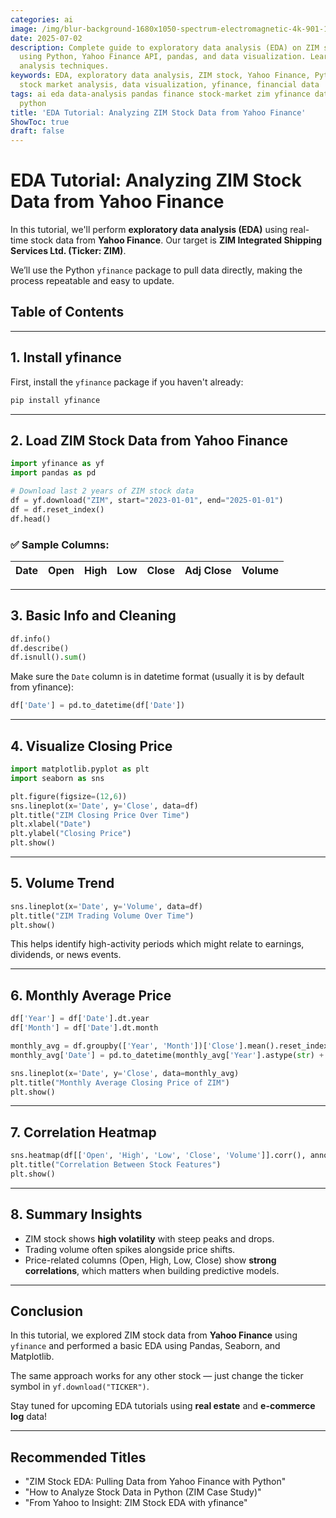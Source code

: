 ```yaml
---
categories: ai
image: /img/blur-background-1680x1050-spectrum-electromagnetic-4k-901-1.jpg
date: 2025-07-02
description: Complete guide to exploratory data analysis (EDA) on ZIM shipping stock
  using Python, Yahoo Finance API, pandas, and data visualization. Learn stock market
  analysis techniques.
keywords: EDA, exploratory data analysis, ZIM stock, Yahoo Finance, Python, pandas,
  stock market analysis, data visualization, yfinance, financial data
tags: ai eda data-analysis pandas finance stock-market zim yfinance datavisualization
  python
title: 'EDA Tutorial: Analyzing ZIM Stock Data from Yahoo Finance'
ShowToc: true
draft: false
---
```

# EDA Tutorial: Analyzing ZIM Stock Data from Yahoo Finance

In this tutorial, we'll perform **exploratory data analysis (EDA)** using real-time stock data from **Yahoo Finance**. Our target is **ZIM Integrated Shipping Services Ltd. (Ticker: ZIM)**.

We’ll use the Python `yfinance` package to pull data directly, making the process repeatable and easy to update.

## Table of Contents
---
## 1. Install yfinance

First, install the `yfinance` package if you haven't already:

```bash
pip install yfinance
````

---

## 2. Load ZIM Stock Data from Yahoo Finance

```python
import yfinance as yf
import pandas as pd

# Download last 2 years of ZIM stock data
df = yf.download("ZIM", start="2023-01-01", end="2025-01-01")
df = df.reset_index()
df.head()
```

### ✅ Sample Columns:

| Date | Open | High | Low | Close | Adj Close | Volume |
| ---- | ---- | ---- | --- | ----- | --------- | ------ |

---

## 3. Basic Info and Cleaning

```python
df.info()
df.describe()
df.isnull().sum()
```

Make sure the `Date` column is in datetime format (usually it is by default from yfinance):

```python
df['Date'] = pd.to_datetime(df['Date'])
```

---

## 4. Visualize Closing Price

```python
import matplotlib.pyplot as plt
import seaborn as sns

plt.figure(figsize=(12,6))
sns.lineplot(x='Date', y='Close', data=df)
plt.title("ZIM Closing Price Over Time")
plt.xlabel("Date")
plt.ylabel("Closing Price")
plt.show()
```

---

## 5. Volume Trend

```python
sns.lineplot(x='Date', y='Volume', data=df)
plt.title("ZIM Trading Volume Over Time")
plt.show()
```

This helps identify high-activity periods which might relate to earnings, dividends, or news events.

---

## 6. Monthly Average Price

```python
df['Year'] = df['Date'].dt.year
df['Month'] = df['Date'].dt.month

monthly_avg = df.groupby(['Year', 'Month'])['Close'].mean().reset_index()
monthly_avg['Date'] = pd.to_datetime(monthly_avg['Year'].astype(str) + '-' + monthly_avg['Month'].astype(str))

sns.lineplot(x='Date', y='Close', data=monthly_avg)
plt.title("Monthly Average Closing Price of ZIM")
plt.show()
```

---

## 7. Correlation Heatmap

```python
sns.heatmap(df[['Open', 'High', 'Low', 'Close', 'Volume']].corr(), annot=True, cmap='coolwarm')
plt.title("Correlation Between Stock Features")
plt.show()
```

---

## 8. Summary Insights

* ZIM stock shows **high volatility** with steep peaks and drops.
* Trading volume often spikes alongside price shifts.
* Price-related columns (Open, High, Low, Close) show **strong correlations**, which matters when building predictive models.

---

## Conclusion

In this tutorial, we explored ZIM stock data from **Yahoo Finance** using `yfinance` and performed a basic EDA using Pandas, Seaborn, and Matplotlib.

The same approach works for any other stock — just change the ticker symbol in `yf.download("TICKER")`.

Stay tuned for upcoming EDA tutorials using **real estate** and **e-commerce log** data!

---

## Recommended Titles

* "ZIM Stock EDA: Pulling Data from Yahoo Finance with Python"
* "How to Analyze Stock Data in Python (ZIM Case Study)"
* "From Yahoo to Insight: ZIM Stock EDA with yfinance"
